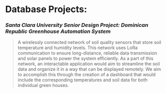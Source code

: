 # **Database Projects:**

### _Santa Clara University Senior Design Project: Dominican Republic Greenhouse Automation System_ 
> A wirelessly connected network of soil quality sensors that store soil temperature and humidity levels. This network uses LoRa communication to ensure long-distance, reliable data transmission and solar panels to power the system efficiently. As a part of this network, an interactable application would aim to streamline the soil data and organize it in a way that can be displayed remotely. We aim to accomplish this through the creation of a dashboard that would include the corresponding temperatures and soil data for both individual green houses.
